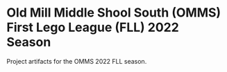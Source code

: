 # Old Mill Middle Shool South (OMMS) First Lego League (FLL) 2022 Season

Project artifacts for the OMMS 2022 FLL season.

